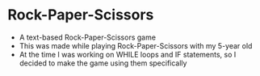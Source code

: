 # Rock-Paper-Scissors
- A text-based Rock-Paper-Scissors game
- This was made while playing Rock-Paper-Scissors with my 5-year old
- At the time I was working on WHILE loops and IF statements, so I decided to make the game using them specifically 
